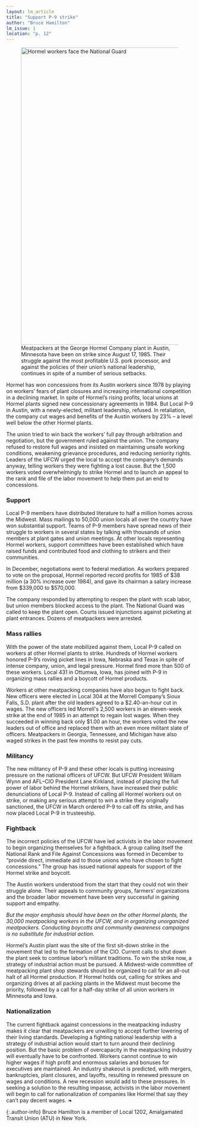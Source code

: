 ```yaml
---
layout: lm_article
title: "Support P-9 strike"
author: "Bruce Hamilton"
lm_issue: 1
location: "p. 12" 
---
```


<figure>
  <img alt="Hormel workers face the National Guard" src="hormel-workers-face-the-national-guard.jpg" width="959" height="800">
  <figcaption>
    Meatpackers at the George Hormel Company plant in Austin, Minnesota have been on strike since August 17, 1985. Their struggle against the most profitable U.S. pork processor, and against the policies of their union’s national leadership, continues in spite of a number of serious setbacks.
  </figcaption>
</figure>


<span class="drop-cap"><span class="drop-cap__initial">H</span>ormel has won</span>
concessions from its Austin workers since 1978 by playing on workers’ fears of plant closures and increasing international competition in a declining market. In spite of Hormel’s rising profits, local unions at Hormel plants signed new concessionary agreements in 1984. But Local P-9 in Austin, with a newly-elected, militant leadership, refused. In retaliation, the company cut wages and benefits of the Austin workers by 23% – a level well below the other Hormel plants.

The union tried to win back the workers’ full pay through arbitration and negotiation, but the government ruled against the union. The company refused to restore full wages and insisted on maintaining unsafe working conditions, weakening grievance procedures, and reducing seniority rights. Leaders of the <abbr>UFCW</abbr> urged the local to accept the company’s demands anyway, telling workers they were fighting a lost cause. But the 1,500 workers voted overwhelmingly to strike Hormel and to launch an appeal to the rank and file of the labor movement to help them put an end to concessions.

### Support

Local P-9 members have distributed literature to half a million homes across the Midwest. Mass mailings to 50,000 union locals all over the country have won substantial support. Teams of P-9 members have spread news of their struggle to workers in several states by talking with thousands of union members at plant gates and union meetings. At other locals representing Hormel workers, support committees have been established which have raised funds and contributed food and clothing to strikers and their communities.

In December, negotiations went to federal mediation. As workers prepared to vote on the proposal, Hormel reported record profits for 1985 of $38 million (a 30% increase over 1984), and gave its chairman a salary increase from $339,000 to $570,000.

The company responded by attempting to reopen the plant with scab labor, but union members blocked access to the plant. The National Guard was called to keep the plant open. Courts issued injunctions against picketing at plant entrances. Dozens of meatpackers were arrested.

### Mass rallies

With the power of the state mobilized against them, Local P-9 called on workers at other Hormel plants to strike. Hundreds of Hormel workers honored P-9’s roving picket lines in Iowa, Nebraska and Texas in spite of intense company, union, and legal pressure. Hormel fired more than 500 of these workers. Local 431 in Ottumwa, Iowa, has joined with P-9 in organizing mass rallies and a boycott of Hormel products.

Workers at other meatpacking companies have also begun to fight back. New officers were elected in Local 304 at the Morrell Company’s Sioux Falls, S.D. plant after the old leaders agreed to a $2.40-an-hour cut in wages. The new officers led Morrell's 2,500 workers in an eleven-week strike at the end of 1985 in an attempt to regain lost wages. When they succeeded in winning back only $1.00 an hour, the workers voted the new leaders out of office and replaced them with an even more militant slate of officers. Meatpackers in Georgia, Tennessee, and Michigan have also waged strikes in the past few months to resist pay cuts.

### Militancy

The new militancy of P-9 and these other locals is putting increasing pressure on the national officers of <abbr>UFCW</abbr>. But <abbr>UFCW</abbr> President William Wynn and <abbr>AFL–CIO</abbr> President Lane Kirkland, instead of placing the full power of labor behind the Hormel strikers, have increased their public denunciations of Local P-9. Instead of calling all Hormel workers out on strike, or making any serious attempt to win a strike they originally sanctioned, the <abbr>UFCW</abbr> in March ordered P-9 to call off its strike, and has now placed Local P-9 in trusteeship.

### Fightback

The incorrect policies of the <abbr>UFCW</abbr> have led activists in the labor movement to begin organizing themselves for a fightback. A group calling itself the National Rank and File Against Concessions was formed in December to “provide direct, immediate aid to those unions who have chosen to fight concessions.” The group has issued national appeals for support of the Hormel strike and boycott.

The Austin workers understood from the start that they could not win their struggle alone. Their appeals to community groups, farmers’ organizations and the broader labor movement have been very successful in gaining support and empathy.

_But the major emphasis should have been on the other Hormel plants, the 30,000 meatpacking workers in the <abbr>UFCW</abbr>, and in organizing unorganized meatpackers. Conducting boycotts and community awareness campaigns is no substitute for industrial action._

Hormel’s Austin plant was the site of the first sit-down strike in the movement that led to the formation of the <abbr>CIO</abbr>. Current calls to shut down the plant seek to continue labor’s militant traditions. To win the strike now, a strategy of industrial action must be pursued. A Midwest-wide committee of meatpacking plant shop stewards should be organized to call for an all-out halt of all Hormel production. If Hormel holds out, calling for strikes and organizing drives at all packing plants in the Midwest must become the priority, followed by a call for a half-day strike of all union workers in Minnesota and Iowa.

### Nationalization

The current fightback against concessions in the meatpacking industry makes it clear that meatpackers are unwilling to accept further lowering of their living standards. Developing a fighting national leadership with a strategy of industrial action would start to turn around their declining position. But the basic problem of overcapacity in the meatpacking industry will eventually have to be confronted. Workers cannot continue to win higher wages if high profit and enormous salaries and bonuses for executives are maintained. An industry shakeout is predicted, with mergers, bankruptcies, plant closures, and layoffs, resulting in renewed pressure on wages and conditions. A new recession would add to these pressures. In seeking a solution to the resulting impasse, activists in the labor movement will begin to call for nationalization of companies like Hormel that say they can’t pay decent wages. ❧

{:.author-info}
Bruce Hamilton is a member of Local 1202, Amalgamated Transit Union (<abbr>ATU</abbr>) in New York.